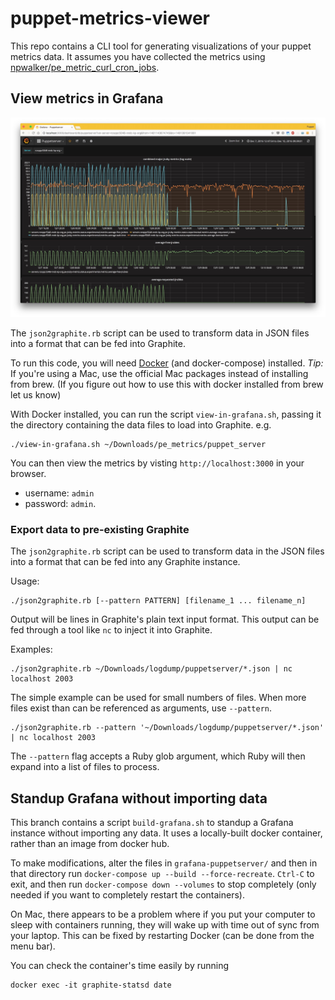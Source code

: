 # puppet-metrics-viewer

This repo contains a CLI tool for generating visualizations of your puppet
metrics data.  It assumes you have collected the metrics using  [npwalker/pe_metric_curl_cron_jobs](https://github.com/npwalker/pe_metric_curl_cron_jobs).

## View metrics in Grafana

![screenshot](./images/grafana.jpg)

 The `json2graphite.rb` script can be used to transform data in JSON files into a format that can be fed into Graphite.

To run this code, you will need [Docker](https://www.docker.com/products/overview) (and docker-compose) installed.  _Tip:_ If you're using a Mac, use the official Mac packages instead of installing from brew.  (If you figure out how to use this with docker installed from brew let us know)

With Docker installed, you can run the script `view-in-grafana.sh`, passing it the directory containing the data files to load into Graphite. e.g.

```
./view-in-grafana.sh ~/Downloads/pe_metrics/puppet_server
```

You can then view the metrics by visting `http://localhost:3000` in your browser.
 - username: `admin`
 - password: `admin`.

### Export data to pre-existing Graphite

The `json2graphite.rb` script can be used to transform data in the JSON files into a format that can be fed into any Graphite instance.

Usage:

```
./json2graphite.rb [--pattern PATTERN] [filename_1 ... filename_n]
```

Output will be lines in Graphite's plain text input format. This output can be fed through a tool like `nc` to inject it into Graphite.

Examples:

```
./json2graphite.rb ~/Downloads/logdump/puppetserver/*.json | nc localhost 2003
```

The simple example can be used for small numbers of files. When more files exist than can be referenced as arguments, use `--pattern`.

```
./json2graphite.rb --pattern '~/Downloads/logdump/puppetserver/*.json' | nc localhost 2003
```

The `--pattern` flag accepts a Ruby glob argument, which Ruby will then expand into a list of files to process.

## Standup Grafana without importing data

This branch contains a script `build-grafana.sh` to standup a Grafana instance
without importing any data. It uses a locally-built docker container, rather
than an image from docker hub.

To make modifications, alter the files in `grafana-puppetserver/` and then in
that directory run `docker-compose up --build --force-recreate`. `Ctrl-C` to
exit, and then run `docker-compose down --volumes` to stop completely (only
needed if you want to completely restart the containers).

On Mac, there appears to be a problem where if you put your computer to sleep
with containers running, they will wake up with time out of sync from your
laptop. This can be fixed by restarting Docker (can be done from the menu
bar).

You can check the container's time easily by running

```
docker exec -it graphite-statsd date
```

